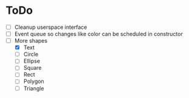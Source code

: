 # ToDo

- [ ] Cleanup userspace interface
- [ ] Event queue so changes like color can be scheduled in constructor
- [ ] More shapes
  - [x] Text
  - [ ] Circle
  - [ ] Ellipse
  - [ ] Square
  - [ ] Rect
  - [ ] Polygon
  - [ ] Triangle